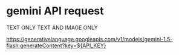 # gemini API request

TEXT ONLY
TEXT AND IMAGE ONLY

https://generativelanguage.googleapis.com/v1/models/gemini-1.5-flash:generateContent?key=${API_KEY} 